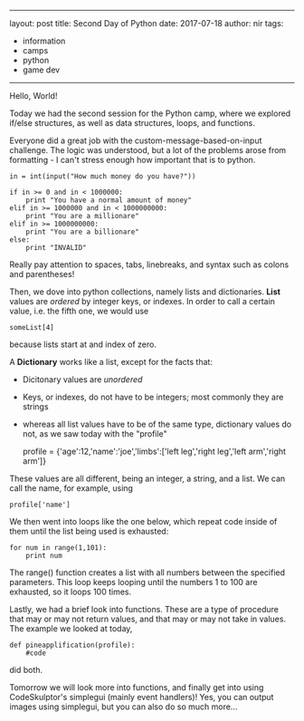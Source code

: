 ---layout: posttitle: Second Day of Pythondate: 2017-07-18author: nirtags: - information - camps - python - game dev ---Hello, World!Today we had the second session for the Python camp, where we explored if/else structures, as well as data structures, loops, and functions.Everyone did a great job with the custom-message-based-on-input challenge. The logic was understood, but a lot of the problems arose from formatting - I can't stress enough how important that is to python.	in = int(input("How much money do you have?"))	if in >= 0 and in < 1000000:		print "You have a normal amount of money"	elif in >= 1000000 and in < 1000000000:		print "You are a millionare"	elif in >= 1000000000:		print "You are a billionare"	else:		print "INVALID"Really pay attention to spaces, tabs, linebreaks, and syntax such as colons and parentheses!Then, we dove into python collections, namely lists and dictionaries. **List** values are *ordered* by integer keys, or indexes. In order to call a certain value, i.e. the fifth one, we would use	someList[4]because lists start at and index of zero.A **Dictionary** works like a list, except for the facts that: - Dicitonary values are *unordered* - Keys, or indexes, do not have to be integers; most commonly they are strings - whereas all list values have to be of the same type, dictionary values do not, as we saw today with the "profile"	profile = {'age':12,'name':'joe','limbs':['left leg','right leg','left arm','right arm']}These values are all different, being an integer, a string, and a list. We can call the name, for example, using	profile['name']We then went into loops like the one below, which repeat code inside of them until the list being used is exhausted:	for num in range(1,101):		print numThe range() function creates a list with all numbers between the specified parameters. This loop keeps looping until the numbers 1 to 100 are exhausted, so it loops 100 times.Lastly, we had a brief look into functions. These are a type of procedure that may or may not return values, and that may or may not take in values. The example we looked at today,	def pineapplification(profile):		#codedid both.Tomorrow we will look more into functions, and finally get into using CodeSkulptor's simplegui (mainly event handlers)! Yes, you can output images using simplegui, but you can also do so much more...